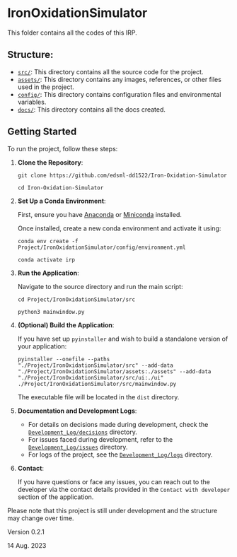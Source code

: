 # IronOxidationSimulator

This folder contains all the codes of this IRP.

## Structure:

- [`src/`](./src/): This directory contains all the source code for the project.
- [`assets/`](./assets/): This directory contains any images, references, or other files used in the project.
- [`config/`](./config/): This directory contains configuration files and environmental variables.
- [`docs/`](./docs/): This directory contains all the docs created.

## Getting Started

To run the project, follow these steps:

1. **Clone the Repository**:

    ```
    git clone https://github.com/edsml-dd1522/Iron-Oxidation-Simulator
    ```
    ```
    cd Iron-Oxidation-Simulator
    ```

2. **Set Up a Conda Environment**:

   First, ensure you have [Anaconda](https://www.anaconda.com/products/distribution) or [Miniconda](https://docs.conda.io/en/latest/miniconda.html) installed. 
   
   Once installed, create a new conda environment and activate it using:
   
    ```
    conda env create -f Project/IronOxidationSimulator/config/environment.yml
    ```
    ```
    conda activate irp
    ```

3. **Run the Application**:

    Navigate to the source directory and run the main script:
    
    ```
    cd Project/IronOxidationSimulator/src
    ```
    ```
    python3 mainwindow.py
    ```

4. **(Optional) Build the Application**:

   If you have set up `pyinstaller` and wish to build a standalone version of your application:
   
    ```
    pyinstaller --onefile --paths "./Project/IronOxidationSimulator/src" --add-data "./Project/IronOxidationSimulator/assets:./assets" --add-data "./Project/IronOxidationSimulator/src/ui:./ui" ./Project/IronOxidationSimulator/src/mainwindow.py
    ```
   The executable file will be located in the `dist` directory.

5. **Documentation and Development Logs**:
   - For details on decisions made during development, check the [`Development_Log/decisions`](../Development_Log/decisions) directory.
   - For issues faced during development, refer to the [`Development_Log/issues`](../Development_Log/issues) directory.
   - For logs of the project, see the [`Development_Log/logs`](../Development_Log/logs) directory.

6. **Contact**:

   If you have questions or face any issues, you can reach out to the developer via the contact details provided in the `Contact with developer` section of the application.

Please note that this project is still under development and the structure may change over time.

Version 0.2.1

14 Aug. 2023
